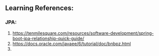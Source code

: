 















## Learning References:
### JPA:
1. https://tenmilesquare.com/resources/software-development/spring-boot-jpa-relationship-quick-guide/
2. https://docs.oracle.com/javaee/6/tutorial/doc/bnbpz.html
3. 